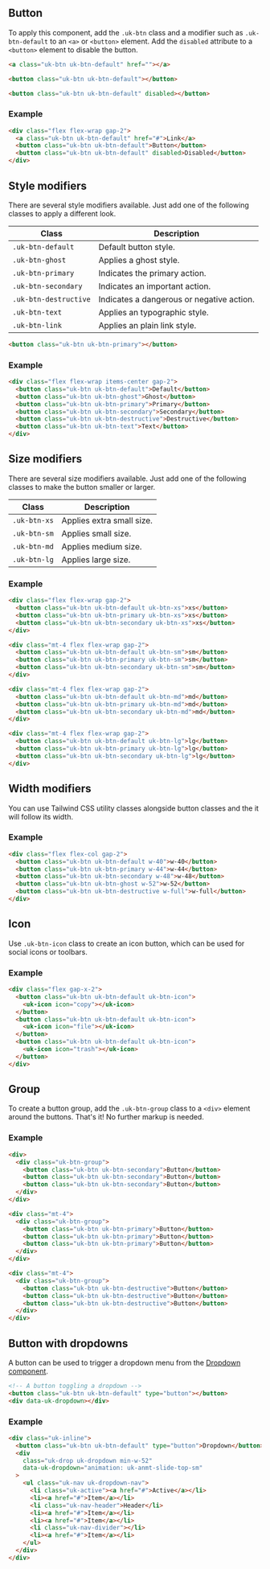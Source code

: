 ## Button

To apply this component, add the `.uk-btn` class and a modifier such as `.uk-btn-default` to an `<a>` or `<button>` element. Add the `disabled` attribute to a `<button>` element to disable the button.

```html
<a class="uk-btn uk-btn-default" href=""></a>

<button class="uk-btn uk-btn-default"></button>

<button class="uk-btn uk-btn-default" disabled></button>
```

### Example

```html
<div class="flex flex-wrap gap-2">
  <a class="uk-btn uk-btn-default" href="#">Link</a>
  <button class="uk-btn uk-btn-default">Button</button>
  <button class="uk-btn uk-btn-default" disabled>Disabled</button>
</div>
```

## Style modifiers

There are several style modifiers available. Just add one of the following classes to apply a different look.

| Class                 | Description                               |
| --------------------- | ----------------------------------------- |
| `.uk-btn-default`     | Default button style.                     |
| `.uk-btn-ghost`       | Applies a ghost style.                    |
| `.uk-btn-primary`     | Indicates the primary action.             |
| `.uk-btn-secondary`   | Indicates an important action.            |
| `.uk-btn-destructive` | Indicates a dangerous or negative action. |
| `.uk-btn-text`        | Applies an typographic style.             |
| `.uk-btn-link`        | Applies an plain link style.              |

```html
<button class="uk-btn uk-btn-primary"></button>
```

### Example

```html
<div class="flex flex-wrap items-center gap-2">
  <button class="uk-btn uk-btn-default">Default</button>
  <button class="uk-btn uk-btn-ghost">Ghost</button>
  <button class="uk-btn uk-btn-primary">Primary</button>
  <button class="uk-btn uk-btn-secondary">Secondary</button>
  <button class="uk-btn uk-btn-destructive">Destructive</button>
  <button class="uk-btn uk-btn-text">Text</button>
</div>
```

## Size modifiers

There are several size modifiers available. Just add one of the following classes to make the button smaller or larger.

| Class        | Description               |
| ------------ | ------------------------- |
| `.uk-btn-xs` | Applies extra small size. |
| `.uk-btn-sm` | Applies small size.       |
| `.uk-btn-md` | Applies medium size.      |
| `.uk-btn-lg` | Applies large size.       |

### Example

```html
<div class="flex flex-wrap gap-2">
  <button class="uk-btn uk-btn-default uk-btn-xs">xs</button>
  <button class="uk-btn uk-btn-primary uk-btn-xs">xs</button>
  <button class="uk-btn uk-btn-secondary uk-btn-xs">xs</button>
</div>

<div class="mt-4 flex flex-wrap gap-2">
  <button class="uk-btn uk-btn-default uk-btn-sm">sm</button>
  <button class="uk-btn uk-btn-primary uk-btn-sm">sm</button>
  <button class="uk-btn uk-btn-secondary uk-btn-sm">sm</button>
</div>

<div class="mt-4 flex flex-wrap gap-2">
  <button class="uk-btn uk-btn-default uk-btn-md">md</button>
  <button class="uk-btn uk-btn-primary uk-btn-md">md</button>
  <button class="uk-btn uk-btn-secondary uk-btn-md">md</button>
</div>

<div class="mt-4 flex flex-wrap gap-2">
  <button class="uk-btn uk-btn-default uk-btn-lg">lg</button>
  <button class="uk-btn uk-btn-primary uk-btn-lg">lg</button>
  <button class="uk-btn uk-btn-secondary uk-btn-lg">lg</button>
</div>
```

## Width modifiers

You can use Tailwind CSS utility classes alongside button classes and the it will follow its width.

### Example

```html
<div class="flex flex-col gap-2">
  <button class="uk-btn uk-btn-default w-40">w-40</button>
  <button class="uk-btn uk-btn-primary w-44">w-44</button>
  <button class="uk-btn uk-btn-secondary w-48">w-48</button>
  <button class="uk-btn uk-btn-ghost w-52">w-52</button>
  <button class="uk-btn uk-btn-destructive w-full">w-full</button>
</div>
```

## Icon

Use `.uk-btn-icon` class to create an icon button, which can be used for social icons or toolbars.

### Example

```html
<div class="flex gap-x-2">
  <button class="uk-btn uk-btn-default uk-btn-icon">
    <uk-icon icon="copy"></uk-icon>
  </button>
  <button class="uk-btn uk-btn-default uk-btn-icon">
    <uk-icon icon="file"></uk-icon>
  </button>
  <button class="uk-btn uk-btn-default uk-btn-icon">
    <uk-icon icon="trash"></uk-icon>
  </button>
</div>
```

## Group

To create a button group, add the `.uk-btn-group` class to a `<div>` element around the buttons. That's it! No further markup is needed.

### Example

```html
<div>
  <div class="uk-btn-group">
    <button class="uk-btn uk-btn-secondary">Button</button>
    <button class="uk-btn uk-btn-secondary">Button</button>
    <button class="uk-btn uk-btn-secondary">Button</button>
  </div>
</div>

<div class="mt-4">
  <div class="uk-btn-group">
    <button class="uk-btn uk-btn-primary">Button</button>
    <button class="uk-btn uk-btn-primary">Button</button>
    <button class="uk-btn uk-btn-primary">Button</button>
  </div>
</div>

<div class="mt-4">
  <div class="uk-btn-group">
    <button class="uk-btn uk-btn-destructive">Button</button>
    <button class="uk-btn uk-btn-destructive">Button</button>
    <button class="uk-btn uk-btn-destructive">Button</button>
  </div>
</div>
```

## Button with dropdowns

A button can be used to trigger a dropdown menu from the [Dropdown component](https://franken-ui.dev/docs/2.1/dropdown).

```html
<!-- A button toggling a dropdown -->
<button class="uk-btn uk-btn-default" type="button"></button>
<div data-uk-dropdown></div>
```

### Example

```html
<div class="uk-inline">
  <button class="uk-btn uk-btn-default" type="button">Dropdown</button>
  <div
    class="uk-drop uk-dropdown min-w-52"
    data-uk-dropdown="animation: uk-anmt-slide-top-sm"
  >
    <ul class="uk-nav uk-dropdown-nav">
      <li class="uk-active"><a href="#">Active</a></li>
      <li><a href="#">Item</a></li>
      <li class="uk-nav-header">Header</li>
      <li><a href="#">Item</a></li>
      <li><a href="#">Item</a></li>
      <li class="uk-nav-divider"></li>
      <li><a href="#">Item</a></li>
    </ul>
  </div>
</div>
```
